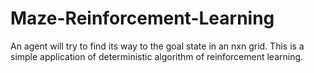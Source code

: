 # Maze-Reinforcement-Learning
An agent will try to find its way to the goal state in an nxn grid. This is a simple application of deterministic algorithm of reinforcement learning. 

